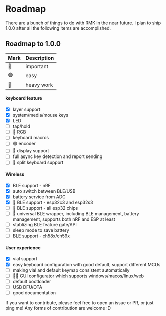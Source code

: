 # Roadmap

There are a bunch of things to do with RMK in the near future. I plan to ship 1.0.0 after all the following items are accomplished.

## Roadmap to 1.0.0

| Mark | Description |
| ---- | ----------- |
|  🔴  | important   |
|  🟢  | easy        |
|  🔵  | heavy work  |


#### keyboard feature
  - [x] layer support
  - [x] system/media/mouse keys
  - [x] LED
  - [ ] tap/hold
  - [ ] 🔴 RGB
  - [ ] keyboard macros
  - [ ] 🟢 encoder
  - [ ] 🔵 display support
  - [ ] full async key detection and report sending
  - [ ] 🔵 split keyboard support

#### Wireless
  - [x] BLE support - nRF
  - [x] auto switch between BLE/USB
  - [x] battery service from ADC
  - [x] 🔴 BLE support - esp32c3 and esp32s3
  - [ ] 🔴 BLE support - all esp32 chips
  - [ ] 🔵 universal BLE wrapper, including BLE management, battery management, supports both nRF and ESP at least
  - [ ] stablizing BLE feature gate/API
  - [ ] sleep mode to save battery
  - [ ] BLE support - ch58x/ch59x

#### User experience
  - [x] vial support
  - [x] easy keyboard configuration with good default, support different MCUs
  - [ ] making vial and default keymap consistent automatically
  - [ ] 🔴🔵 GUI configurator which supports windows/macos/linux/web
  - [ ] default bootloader
  - [ ] USB DFU/OTA
  - [ ] good documentation

If you want to contribute, please feel free to open an issue or PR, or just ping me! Any forms of contribution are welcome :D

